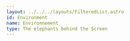 ```yaml
---
layout: ../../../layouts/FilteredList.astro
id: Environment
name: Environnement
type: The elephants behind the Screen
---
```

